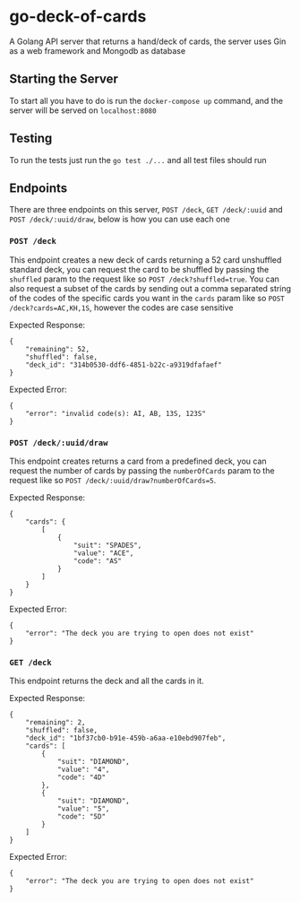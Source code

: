 # go-deck-of-cards

A Golang API server that returns a hand/deck of cards, the server uses Gin as a web framework and Mongodb as database

## Starting the Server

To start all you have to do is run the `docker-compose up`  command, and the server will be served on `localhost:8080`

## Testing

To run the tests just run the `go test ./...` and all test files should run


## Endpoints
There are three endpoints on this server, `POST /deck`, `GET /deck/:uuid` and `POST /deck/:uuid/draw`, below is how you can use each one

### `POST /deck`

This endpoint creates a new deck of cards returning a 52 card unshuffled standard deck, you can request the card to be shuffled by passing the `shuffled` param to the request like so `POST /deck?shuffled=true`. You can also request a subset of the cards by sending out a comma separated string of the codes of the specific cards you want in the `cards` param like so `POST /deck?cards=AC,KH,1S`, however the codes are case sensitive

Expected Response:

```
{
    "remaining": 52,
    "shuffled": false,
    "deck_id": "314b0530-ddf6-4851-b22c-a9319dfafaef"
}
```
Expected Error:

```
{
    "error": "invalid code(s): AI, AB, 13S, 123S"
}
```


### `POST /deck/:uuid/draw`

This endpoint creates returns a card from a predefined deck, you can request the number of cards  by passing the `numberOfCards` param to the request like so `POST /deck/:uuid/draw?numberOfCards=5`. 

Expected Response:

```
{
    "cards": {
        [
            {
                "suit": "SPADES",
                "value": "ACE",
                "code": "AS"
            }
        ]
    }
}
```

Expected Error:

```
{
    "error": "The deck you are trying to open does not exist"
}
```


### `GET /deck`

This endpoint returns the deck and all the cards in it. 


Expected Response:

```
{
    "remaining": 2,
    "shuffled": false,
    "deck_id": "1bf37cb0-b91e-459b-a6aa-e10ebd907feb",
    "cards": [
        {
            "suit": "DIAMOND",
            "value": "4",
            "code": "4D"
        },
        {
            "suit": "DIAMOND",
            "value": "5",
            "code": "5D"
        }
    ]
}
```

Expected Error:

```
{
    "error": "The deck you are trying to open does not exist"
}
```
